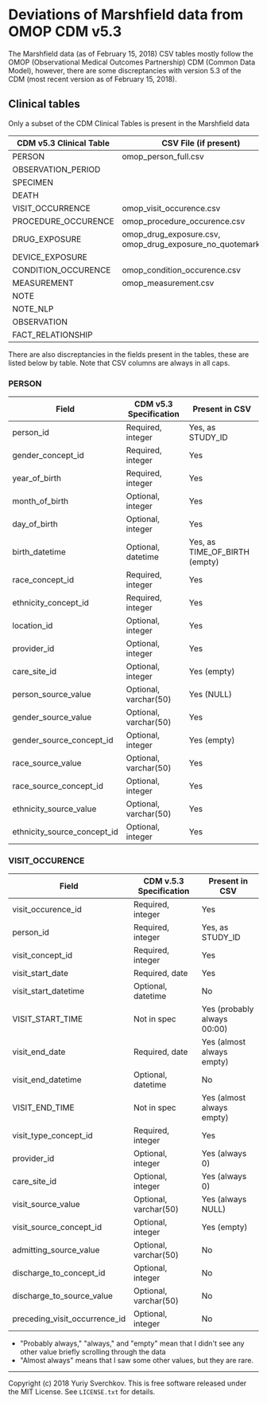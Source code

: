 Deviations of Marshfield data from OMOP CDM v5.3
================================================

The Marshfield data (as of February 15, 2018) CSV tables mostly follow the OMOP (Observational Medical Outcomes Partnership) CDM (Common Data Model), however, there are some discreptancies with version 5.3 of the CDM (most recent version as of February 15, 2018).

Clinical tables
---------------

Only a subset of the CDM Clinical Tables is present in the Marshfield data

| CDM v5.3 Clinical Table | CSV File (if present)
|-------------------------|-----------------------
| PERSON                  | omop_person_full.csv
| OBSERVATION_PERIOD      | 
| SPECIMEN                |
| DEATH                   |
| VISIT_OCCURRENCE        | omop_visit_occurence.csv
| PROCEDURE_OCCURENCE     | omop_procedure_occurence.csv
| DRUG_EXPOSURE           | omop_drug_exposure.csv, omop_drug_exposure_no_quotemarks.csv
| DEVICE_EXPOSURE         |
| CONDITION_OCCURENCE     | omop_condition_occurence.csv
| MEASUREMENT             | omop_measurement.csv
| NOTE                    |
| NOTE_NLP                |
| OBSERVATION             |
| FACT_RELATIONSHIP       |

There are also discreptancies in the fields present in the tables, these are listed below by table.
Note that CSV columns are always in all caps.

### PERSON

| Field                        | CDM v5.3 Specification | Present in CSV
|------------------------------|------------------------|---------------
| person_id                    | Required, integer      | Yes, as STUDY_ID
| gender_concept_id            | Required, integer      | Yes
| year_of_birth                | Required, integer      | Yes
| month_of_birth               | Optional, integer      | Yes
| day_of_birth                 | Optional, integer      | Yes
| birth_datetime               | Optional, datetime     | Yes, as TIME_OF_BIRTH (empty)
| race_concept_id              | Required, integer      | Yes
| ethnicity_concept_id         | Required, integer      | Yes
| location_id                  | Optional, integer      | Yes
| provider_id                  | Optional, integer      | Yes
| care_site_id                 | Optional, integer      | Yes (empty)
| person_source_value          | Optional, varchar(50)  | Yes (NULL)
| gender_source_value          | Optional, varchar(50)  | Yes
| gender_source_concept_id     | Optional, integer      | Yes (empty)
| race_source_value            | Optional, varchar(50)  | Yes
| race_source_concept_id       | Optional, integer      | Yes
| ethnicity_source_value       | Optional, varchar(50)  | Yes
| ethnicity_source_concept_id  | Optional, integer      | Yes

### VISIT_OCCURENCE

| Field                         | CDM v.5.3 Specification | Present in CSV
|-------------------------------|-------------------------|---------------
| visit_occurence_id            | Required, integer       | Yes
| person_id                     | Required, integer       | Yes, as STUDY_ID
| visit_concept_id              | Required, integer       | Yes
| visit_start_date              | Required, date          | Yes
| visit_start_datetime          | Optional, datetime      | No
| VISIT_START_TIME              | Not in spec             | Yes (probably always 00:00)
| visit_end_date                | Required, date          | Yes (almost always empty)
| visit_end_datetime            | Optional, datetime      | No
| VISIT_END_TIME                | Not in spec             | Yes (almost always empty)
| visit_type_concept_id         | Required, integer       | Yes
| provider_id                   | Optional, integer       | Yes (always 0)
| care_site_id                  | Optional, integer       | Yes (always 0)
| visit_source_value            | Optional, varchar(50)   | Yes (always NULL)
| visit_source_concept_id       | Optional, integer       | Yes (empty)
| admitting_source_value        | Optional, varchar(50)   | No
| discharge_to_concept_id       | Optional, integer       | No
| discharge_to_source_value     | Optional, varchar(50)   | No
| preceding_visit_occurrence_id | Optional, integer       | No

* "Probably always," "always," and "empty" mean that I didn't see any other value briefly scrolling through the data
* "Almost always" means that I saw some other values, but they are rare.

-----

Copyright (c) 2018 Yuriy Sverchkov.  This is free software released under
the MIT License.  See `LICENSE.txt` for details.

